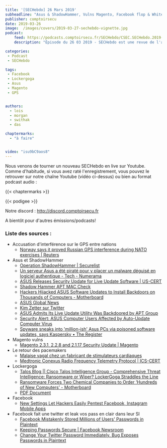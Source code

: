 ```yaml
---
title: '[SECHebdo] 26 Mars 2019'
subheadline: "Asus & ShadowHammer, Vulns Magento, Facebook flop & Whitehat mode, Pacemakers, Lockergoga, Interférences GPS, etc."
publisher: comptoirsecu
date: 2019-03-26
image:  /images/covers/2019-03-27-sechebdo-vignette.jpg
podcast:
    feed: https://podcasts.comptoirsecu.fr/SECHebdo/CSEC.SECHebdo.2019-03-26.mp3
    description: "Épisode du 26 03 2019 - SECHebdo est une revue de l'actualité cybersécurité réalisée en live sur Youtube, généralement le mardi soir."

categories:
 - Podcast
 - SECHebdo

tags:
 - Facebook
 - Lockergoga
 - Asus
 - Magento
 - GPS


authors:
  - lois
  - morgan
  - swithak
  - das

chaptermarks:
  - "à faire"


video: "isu9bC9aos8"
---
```


Nous venons de tourner un nouveau SECHebdo en live sur Youtube. Comme d'habitude, si vous avez raté l'enregistrement, vous pouvez le retrouver sur notre chaîne Youtube (vidéo ci-dessus) ou bien au format podcast audio :

{{< chaptermarks >}}

{{< podigee >}}

Notre discord : <http://discord.comptoirsecu.fr>

A bientôt pour d'autres émissions/podcasts!

### Liste des sources :

*  Accusation d'interférence sur le GPS entre nations
	* [Norway says it proved Russian GPS interference during NATO exercises | Reuters](https://www.reuters.com/article/us-norway-defence-russia-idUSKCN1QZ1WN)
*  Asus et ShadowHammer
	* [Operation ShadowHammer | Securelist](https://securelist.com/operation-shadowhammer/89992/)
	* [Un serveur Asus a été piraté pour y placer un malware déguisé en logiciel authentique - Tech - Numerama](https://www.numerama.com/tech/475139-un-serveur-asus-a-ete-pirate-pour-y-placer-un-malware-deguise-en-logiciel-authentique.html)
	* [ASUS Releases Security Update for Live Update Software | US-CERT](https://www.us-cert.gov/ncas/current-activity/2019/03/26/ASUS-Releases-Security-Update-Live-Update-Software)
	* [Shadow Hammer APT MAC Check](https://shadowhammer.kaspersky.com/)
	* [Hackers Hijacked ASUS Software Updates to Install Backdoors on Thousands of Computers - Motherboard](https://motherboard.vice.com/en_us/article/pan9wn/hackers-hijacked-asus-software-updates-to-install-backdoors-on-thousands-of-computers)
	* [ASUS Global News](https://www.asus.com/News/hqfgVUyZ6uyAyJe1)
	* [Kim Zetter sur Twitter](https://twitter.com/KimZetter/status/1110234810633469953?s=19)
	* [ASUS Admits Its Live Update Utility Was Backdoored by APT Group](https://www.bleepingcomputer.com/news/security/asus-admits-its-live-update-utility-was-backdoored-by-apt-group/)
	* [Security Alert: ASUS Computer Users Affected by Auto-Update Computer Virus](https://heimdalsecurity.com/blog/security-alert-asus-computer-users-auto-update-virus/)
	* [Spyware sneaks into 'million-ish' Asus PCs via poisoned software updates, says Kaspersky • The Register](https://www.theregister.co.uk/2019/03/25/asus_software_update_utility_backdoor/)
*  Magento vulns
	* [Magento 2.3.1, 2.2.8 and 2.1.17 Security Update | Magento](https://magento.com/security/patches/magento-2.3.1-2.2.8-and-2.1.17-security-update)
*  Le retour des pacemakers
	* [Malaise vagal chez un fabricant de stimulateurs cardiaques](http://www.dsih.fr/article/3299/malaise-vagal-chez-un-fabricant-de-stimulateurs-cardiaques.html)
	* [Medtronic Conexus Radio Frequency Telemetry Protocol | ICS-CERT](https://ics-cert.us-cert.gov/advisories/ICSMA-19-080-01)
*  Lockergoga
	* [Talos Blog || Cisco Talos Intelligence Group - Comprehensive Threat Intelligence: Ransomware or Wiper? LockerGoga Straddles the Line](https://blog.talosintelligence.com/2019/03/lockergoga.html)
	* [Ransomware Forces Two Chemical Companies to Order ‘Hundreds of New Computers’ - Motherboard](https://motherboard.vice.com/en_us/article/8xyj7g/ransomware-forces-two-chemical-companies-to-order-hundreds-of-new-computers)
	* [PDF Document](https://www.cert.ssi.gouv.fr/uploads/CERTFR-2019-ACT-005.pdf)
*  Facebook
	* [New Settings Let Hackers Easily Pentest Facebook, Instagram Mobile Apps](https://thehackernews.com/2019/03/facebook-whitehat-setting-hackers.html)
*  Facebook fait une twitter et leak vos pass en clair dans leur SI
	* [Facebook Mistakenly Stored Millions of Users' Passwords in Plaintext](https://thehackernews.com/2019/03/facebook-account-passwords.html)
	* [Keeping Passwords Secure | Facebook Newsroom](https://newsroom.fb.com/news/2019/03/keeping-passwords-secure/)
	* [Change Your Twitter Password Immediately, Bug Exposes Passwords in Plaintext](https://thehackernews.com/2018/05/twitter-account-password.html)
